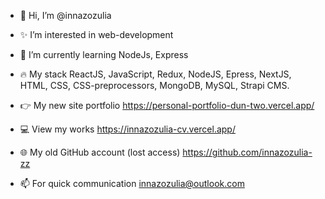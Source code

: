 
- 👋 Hi, I’m @innazozulia
- ✨ I’m interested in web-development
- 🌱 I’m currently learning NodeJs, Express

- 🔥 My stack ReactJS, JavaScript, Redux,  NodeJS, Epress, NextJS, HTML, CSS, CSS-preprocessors, MongoDB, MySQL, Strapi CMS.

- 👉 My new site portfolio https://personal-portfolio-dun-two.vercel.app/
- 💻 View my works https://innazozulia-cv.vercel.app/

- 🌐 My old GitHub account (lost access)  https://github.com/innazozulia-zz
- 📫 For quick communication innazozulia@outlook.com

<!---
innazozulia/innazozulia is a ✨ special ✨ repository because its `README.md` (this file) appears on your GitHub profile.
You can click the Preview link to take a look at your changes.
--->

